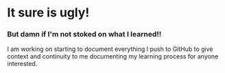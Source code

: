 # It sure is ugly! 
### But damn if I'm not **stoked** on what I learned!!
I am working on starting to document everything I push to GitHub to give context and continuity to me documenting my learning process for anyone interested. 



